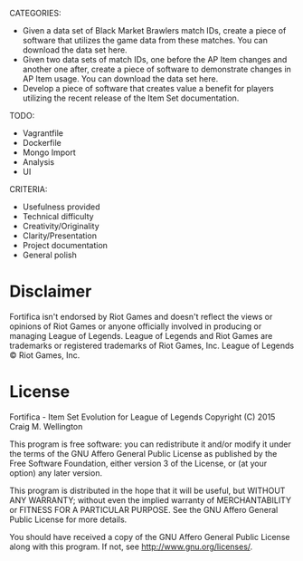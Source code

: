 
CATEGORIES:

- Given a data set of Black Market Brawlers match IDs, create a piece of software that utilizes the game data from these matches. You can download the data set here.
- Given two data sets of match IDs, one before the AP Item changes and another one after, create a piece of software to demonstrate changes in AP Item usage. You can download the data set here.
- Develop a piece of software that creates value a benefit for players utilizing the recent release of the Item Set documentation.

TODO:

- Vagrantfile
- Dockerfile
- Mongo Import
- Analysis
- UI

CRITERIA:

- Usefulness provided
- Technical difficulty
- Creativity/Originality
- Clarity/Presentation
- Project documentation
- General polish


# Disclaimer

Fortifica isn't endorsed by Riot Games and doesn't reflect the views or opinions of Riot Games or anyone officially involved in producing or managing League of Legends. League of Legends and Riot Games are trademarks or registered trademarks of Riot Games, Inc. League of Legends © Riot Games, Inc.

# License

Fortifica - Item Set Evolution for League of Legends
Copyright (C) 2015 Craig M. Wellington

This program is free software: you can redistribute it and/or modify
it under the terms of the GNU Affero General Public License as published by
the Free Software Foundation, either version 3 of the License, or
(at your option) any later version.

This program is distributed in the hope that it will be useful,
but WITHOUT ANY WARRANTY; without even the implied warranty of
MERCHANTABILITY or FITNESS FOR A PARTICULAR PURPOSE.  See the
GNU Affero General Public License for more details.

You should have received a copy of the GNU Affero General Public License
along with this program.  If not, see <http://www.gnu.org/licenses/>.
